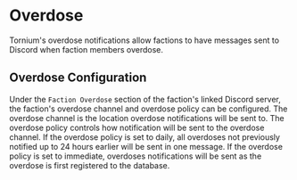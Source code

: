 # Overdose
Tornium's overdose notifications allow factions to have messages sent to Discord when faction members overdose.

## Overdose Configuration
Under the `Faction Overdose` section of the faction's linked Discord server, the faction's overdose channel and overdose policy can be configured. The overdose channel is the location overdose notifications will be sent to. The overdose policy controls how notification will be sent to the overdose channel. If the overdose policy is set to daily, all overdoses not previously notified up to 24 hours earlier will be sent in one message. If the overdose policy is set to immediate, overdoses notifications will be sent as the overdose is first registered to the database.
